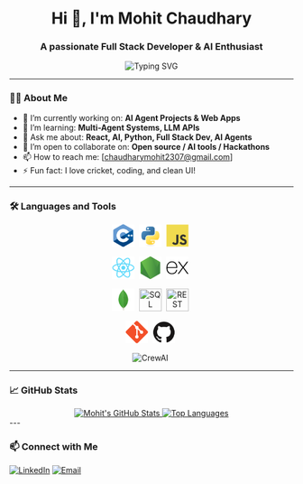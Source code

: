 <h1 align="center">Hi 👋, I'm Mohit Chaudhary</h1>
<h3 align="center">A passionate Full Stack Developer & AI Enthusiast</h3>

<p align="center">
  <img src="https://readme-typing-svg.demolab.com?font=Fira+Code&size=24&pause=1000&color=F7941D&width=435&lines=Welcome+to+my+GitHub!;I+love+building+cool+projects;Let's+connect+and+collaborate" alt="Typing SVG" />
</p>

---

### 👨‍💻 About Me

- 🔭 I’m currently working on: **AI Agent Projects & Web Apps**
- 🌱 I’m learning: **Multi-Agent Systems, LLM APIs**
- 💬 Ask me about: **React, AI, Python, Full Stack Dev, AI Agents**
- 👯 I’m open to collaborate on: **Open source / AI tools / Hackathons**
- 📫 How to reach me: [chaudharymohit2307@gmail.com] 
- ⚡ Fun fact: I love cricket, coding, and clean UI!

---

### 🛠️ Languages and Tools

<div align="center">
  <!-- Programming Languages -->
  <img src="https://github.com/devicons/devicon/blob/master/icons/cplusplus/cplusplus-original.svg" title="C++" width="40" height="40"/>&nbsp;
  <img src="https://github.com/devicons/devicon/blob/master/icons/python/python-original.svg" title="Python" width="40" height="40"/>&nbsp;
  <img src="https://github.com/devicons/devicon/blob/master/icons/javascript/javascript-original.svg" title="JavaScript" width="40" height="40"/>&nbsp;

  <!-- Frameworks & Tools -->
  <img src="https://github.com/devicons/devicon/blob/master/icons/react/react-original.svg" title="ReactJS" width="40" height="40"/>&nbsp;
  <img src="https://github.com/devicons/devicon/blob/master/icons/nodejs/nodejs-original.svg" title="NodeJS" width="40" height="40"/>&nbsp;
  <img src="https://github.com/devicons/devicon/blob/master/icons/express/express-original.svg" title="ExpressJS" width="40" height="40"/>&nbsp;

  <!-- Databases & APIs -->
  <img src="https://github.com/devicons/devicon/blob/master/icons/mongodb/mongodb-original.svg" title="MongoDB" width="40" height="40"/>&nbsp;
  <img src="https://cdn.jsdelivr.net/gh/devicons/devicon/icons/mysql/mysql-original.svg" title="SQL" width="40" height="40"/>&nbsp;
  <img src="https://img.icons8.com/fluency/48/api.png" title="REST APIs" width="40" height="40"/>&nbsp;

  <!-- Tools -->
  <img src="https://github.com/devicons/devicon/blob/master/icons/git/git-original.svg" title="Git" width="40" height="40"/>&nbsp;
  <img src="https://github.com/devicons/devicon/blob/master/icons/github/github-original.svg" title="GitHub" width="40" height="40"/>&nbsp;


  <!-- Special Projects -->
  <img src="https://img.shields.io/badge/CrewAI-Agent_Framework-purple?style=for-the-badge&logo=slack" title="CrewAI" />&nbsp;
</div>



---

### 📈 GitHub Stats

<div align="center">
  <a href="https://github.com/MohitChaudhary1">
    <img src="https://github-readme-stats.vercel.app/api?username=MohitChaudhary1&show_icons=true&hide=issues,contribs&count_private=true&theme=radical&custom_title=✨ Mohit's GitHub Stats ✨" alt="Mohit's GitHub Stats" width="48%" />
  </a>
  <a href="https://github.com/MohitChaudhary1">
    <img src="https://github-readme-stats.vercel.app/api/top-langs/?username=MohitChaudhary1&layout=compact&hide=html&langs_count=6&theme=radical&title=Top Languages" alt="Top Languages" width="48%" />
  </a>
</div>
---

### 📫 Connect with Me

<p>
  <a href="https://www.linkedin.com/in/chaudhary-mohit/"><img alt="LinkedIn" src="https://img.shields.io/badge/LinkedIn-blue?style=flat&logo=linkedin&logoColor=white"/></a>
  <a href="mailto:chaudharymohit2307@gmail.com.com"><img alt="Email" src="https://img.shields.io/badge/Email-D14836?style=flat&logo=gmail&logoColor=white"/></a>
</p>
